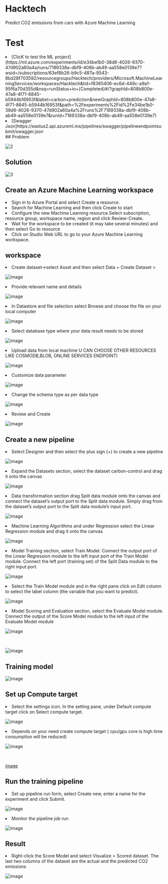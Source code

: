 # Hacktech
Predict CO2 emissions from cars with Azure Machine Learning

# Test 

<li> [ClicK to test the ML project](https://ml.azure.com/experiments/id/e34be1b0-38d6-4026-9370-47d902a60a4a/runs/7189338a-dbf9-408b-ab49-aa558e0139e7?wsid=/subscriptions/63ef8b26-b9c5-487a-9543-8bd28f703592/resourcegroups/Hacktech/providers/Microsoft.MachineLearningServices/workspaces/Hacktech&tid=f6365406-ec6d-449c-a9a1-95f6a70d355d&nsq=runStatus+in+{Completed}#/?graphId=808b800e-47a8-4f71-8845-b5944b16953f&label=carbon+prediction&newGraphId=808b800e-47a8-4f71-8845-b5944b16953f&path=%2Fexperiments%2Fid%2Fe34be1b0-38d6-4026-9370-47d902a60a4a%2Fruns%2F7189338a-dbf9-408b-ab49-aa558e0139e7&runId=7189338a-dbf9-408b-ab49-aa558e0139e7)

<li> [Swagger Json]https://eastus2.api.azureml.ms/pipelines/swagger/pipelineendpointsubmit/swagger.json

<br>
## Problem

![2](https://user-images.githubusercontent.com/101945531/222964587-ad6d4324-9141-4ddf-8116-14edde1facd6.png)
<br>
## Solution

![3](https://user-images.githubusercontent.com/101945531/222964635-aa46c568-2484-4517-94d5-272db06468f8.png)
<br>
## Create an Azure Machine Learning workspace
<li> Sign in to Azure Portal and select Create a resource.
<li> Search for Machine Learning and then click Create to start
<li> Configure the new Machine Learning resource.Select subscription, resource group, workspace name, region and click Review-Create.
<li> Wait for the workspace to be created (it may take several minutes) and then select Go to resource
<li> Click on Studio Web URL to go to your Azure Machine Learning workspace.
<br>
  
## workspace

<li> Create dataset->select Asset and then select Data + Create Dataset > 
  
![image](https://user-images.githubusercontent.com/101945531/222964949-cb060518-1e4f-41e7-bf59-ea49cea22f6a.png)
  
<li> Provide relevant name and details  
  
![image](https://user-images.githubusercontent.com/101945531/222965015-6c48fc2a-72e6-4fd3-8d50-290d40d670aa.png)

<li> In Datastore and file selection select Browse and choose the file on your local computer
  
![image](https://user-images.githubusercontent.com/101945531/222965085-bf68a69c-c4b0-4957-afca-b498537d9825.png)

<li>Select database type where your data result needs to be stored
  
![image](https://user-images.githubusercontent.com/101945531/222965209-692452c9-8e13-40ef-9f67-7f067a9130ac.png)
  
<li>Upload data from local machine U CAN CHOOSE OTHER RESOURCES LIKE COSMODB,BLOB, ONLINE SERVICES ENDPOINT)

![image](https://user-images.githubusercontent.com/101945531/222965263-ae7c8a04-6325-4719-b1b1-d44b5a49a0ca.png)

<li>Customize data parameter 
  
![image](https://user-images.githubusercontent.com/101945531/222965329-35335ca2-b1d9-4ed1-91b0-981c3dcbb815.png)
  
<li>Change the schema type as per data type
  
![image](https://user-images.githubusercontent.com/101945531/222965367-6db8c604-8829-40f6-b559-53d5dc5c23cf.png)
  
<li>Review and Create
  
![image](https://user-images.githubusercontent.com/101945531/222965396-a42c0ac1-802a-417d-88d7-57a806ce89ce.png)

## Create a new pipeline

<li> Select Designer and then select the plus sign (+) to create a new pipeline
  
 ![image](https://user-images.githubusercontent.com/101945531/222965580-6211f315-e9bc-4af2-8267-9fa1e6752420.png)

<li> Expand the Datasets section, select the dataset carbon-control and drag it onto the canvas  
  
![image](https://user-images.githubusercontent.com/101945531/222965459-a7a58c70-0dd2-45ff-b07a-f43d20eaec42.png)
  
<li> Data transformation section drag Split data module onto the canvas and connect the dataset’s output port to the Split data module. Simply drag from the dataset’s output port to the Split data module’s input port.
  
 ![image](https://user-images.githubusercontent.com/101945531/222965756-6ee41b21-a8e0-46b7-8e41-9b080cc1e97d.png)
  
 <li> Machine Learning Algorithms and under Regression select the Linear Regression module and drag it onto the canvas
   
  ![image](https://user-images.githubusercontent.com/101945531/222965784-8e2f3ac2-e210-4a2a-bc2e-796bf731d240.png)
   
<li> Model Training section, select Train Model. Connect the output port of the Linear Regression module to the left input port of the Train Model module. Connect the left port (training set) of the Split Data module to the right input port.
  
 ![image](https://user-images.githubusercontent.com/101945531/222965814-e36b8b05-031f-4a76-9394-d1845253698e.png)

  <li> Select the Train Model module and in the right pane click on Edit column to select the label column (the variable that you want to predict).
    
 ![image](https://user-images.githubusercontent.com/101945531/222965924-2e9f5970-2dd0-44d7-bf63-54955c20520b.png)

<li> Model Scoring and Evaluation section, select the Evaluate Model module. Connect the output of the Score Model module to the left input of the Evaluate Model module
  
![image](https://user-images.githubusercontent.com/101945531/222965983-04439f5d-bee6-469c-bc9e-ab1afd6f556b.png)
  
<br>
  
![image](https://user-images.githubusercontent.com/101945531/222965996-a165b85b-9789-4ac7-b244-993d28800442.png)

  ## Training model
  
  ![image](https://user-images.githubusercontent.com/101945531/222966040-d25c403f-1442-47b6-bec6-f0d4a3af4030.png)

  
  ## Set up Compute target
  
 <li> Select the settings icon. In the setting pane, under Default compute target click on Select compute target.
 
 ![image](https://user-images.githubusercontent.com/101945531/222966104-ba1d8d11-55aa-4205-b7cc-3b681b76f03e.png)
  
 <li> Depends on your need create compute target ( cpu/gpu core is high time consumption will be reduced)
   
 ![image](https://user-images.githubusercontent.com/101945531/222966152-7911ac81-0dbd-4729-a6d5-e5addaad6a1a.png)
      
<br>
      
 [image](https://user-images.githubusercontent.com/101945531/222966182-4a0f8e54-06b4-4cbc-9ac4-3414193b7e93.png)
   
 ## Run the training pipeline
   
<li> Set up pipeline run form, select Create new, enter a name for the experiment and click Submit. 
  
![image](https://user-images.githubusercontent.com/101945531/222966252-317fd4c9-c68e-462c-8752-7ea6e0538f14.png)
  
 <li> Monitor the pipeline job run
   
 ![image](https://user-images.githubusercontent.com/101945531/222966287-d4e90865-e788-4bba-870c-419aa7e5a2fb.png)
   
 ## Result 
   
 <li>Right-click the Score Model and select Visualize > Scored dataset. The last two columns of the dataset are the actual and the predicted CO2 emissions
   
 ![image](https://user-images.githubusercontent.com/101945531/222966324-a3b0ec8f-e7e9-4b5c-91a3-379c4c0deb32.png)

  
   

     


